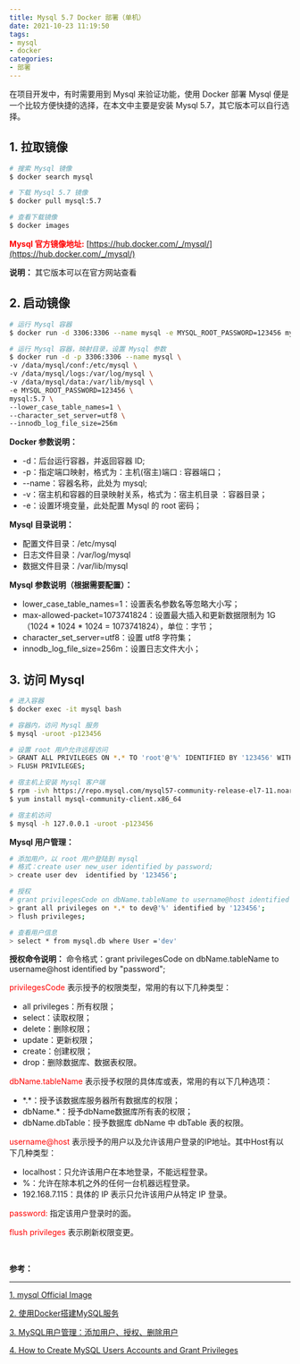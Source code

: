 ```yaml
---
title: Mysql 5.7 Docker 部署（单机）
date: 2021-10-23 11:19:50
tags:
- mysql
- docker
categories:
- 部署
---
```


在项目开发中，有时需要用到 Mysql 来验证功能，使用 Docker 部署 Mysql 便是一个比较方便快捷的选择，在本文中主要是安装 Mysql 5.7，其它版本可以自行选择。

<!-- more -->

## 1. 拉取镜像

```bash
# 搜索 Mysql 镜像
$ docker search mysql

# 下载 Mysql 5.7 镜像
$ docker pull mysql:5.7

# 查看下载镜像
$ docker images

```
<font color='red'>**Mysql 官方镜像地址:**</font>
[https://hub.docker.com/_/mysql/](https://hub.docker.com/_/mysql/)

**说明：**
其它版本可以在官方网站查看

## 2. 启动镜像

```bash
# 运行 Mysql 容器
$ docker run -d 3306:3306 --name mysql -e MYSQL_ROOT_PASSWORD=123456 mysql:5.7

# 运行 Mysql 容器，映射目录，设置 Mysql 参数
$ docker run -d -p 3306:3306 --name mysql \
-v /data/mysql/conf:/etc/mysql \
-v /data/mysql/logs:/var/log/mysql \
-v /data/mysql/data:/var/lib/mysql \
-e MYSQL_ROOT_PASSWORD=123456 \
mysql:5.7 \
--lower_case_table_names=1 \
--character_set_server=utf8 \
--innodb_log_file_size=256m

```

**Docker 参数说明：**
- -d：后台运行容器，并返回容器 ID;
- -p：指定端口映射，格式为：主机(宿主)端口 : 容器端口；
- --name：容器名称，此处为 mysql;
- -v：宿主机和容器的目录映射关系，格式为：宿主机目录 ：容器目录；
- -e：设置环境变量，此处配置 Mysql 的 root 密码；

**Mysql 目录说明：**
- 配置文件目录：/etc/mysql
- 日志文件目录：/var/log/mysql
- 数据文件目录：/var/lib/mysql

**Mysql 参数说明（根据需要配置）：**
- lower_case_table_names=1：设置表名参数名等忽略大小写；
- max-allowed-packet=1073741824：设置最大插入和更新数据限制为 1G（1024 * 1024 * 1024 = 1073741824），单位：字节；
- character_set_server=utf8：设置 utf8 字符集；
- innodb_log_file_size=256m：设置日志文件大小；

## 3. 访问 Mysql

```bash
# 进入容器
$ docker exec -it mysql bash

# 容器内，访问 Mysql 服务
$ mysql -uroot -p123456

# 设置 root 用户允许远程访问
> GRANT ALL PRIVILEGES ON *.* TO 'root'@'%' IDENTIFIED BY '123456' WITH GRANT OPTION;
> FLUSH PRIVILEGES;

# 宿主机上安装 Mysql 客户端
$ rpm -ivh https://repo.mysql.com/mysql57-community-release-el7-11.noarch.rpm
$ yum install mysql-community-client.x86_64

# 宿主机访问
$ mysql -h 127.0.0.1 -uroot -p123456

```

**Mysql 用户管理：**

```bash
# 添加用户，以 root 用户登陆到 mysql 
# 格式：create user new_user identified by password;
> create user dev  identified by '123456';

# 授权
# grant privilegesCode on dbName.tableName to username@host identified by "password";
> grant all privileges on *.* to dev@'%' identified by '123456';
> flush privileges;

# 查看用户信息
> select * from mysql.db where User ='dev'

```

**授权命令说明：**
命令格式：grant privilegesCode on dbName.tableName to username@host identified by "password";

<font color='red'>privilegesCode</font> 表示授予的权限类型，常用的有以下几种类型：
- all privileges：所有权限；
- select：读取权限；
- delete：删除权限；
- update：更新权限；
- create：创建权限；
- drop：删除数据库、数据表权限。

<font color='red'>dbName.tableName</font> 表示授予权限的具体库或表，常用的有以下几种选项：
- \*.\*：授予该数据库服务器所有数据库的权限；
- dbName.*：授予dbName数据库所有表的权限；
- dbName.dbTable：授予数据库 dbName 中 dbTable 表的权限。

<font color='red'>username@host</font> 表示授予的用户以及允许该用户登录的IP地址。其中Host有以下几种类型：

- localhost：只允许该用户在本地登录，不能远程登录。
- %：允许在除本机之外的任何一台机器远程登录。
- 192.168.7.115：具体的 IP 表示只允许该用户从特定 IP 登录。

<font color='red'>password:</font> 指定该用户登录时的面。

<font color='red'>flush privileges</font> 表示刷新权限变更。

</br>

**参考：**

----
[1]:https://hub.docker.com/_/mysql
[2]:https://www.cnblogs.com/sablier/p/11605606.html
[3]:https://www.cnblogs.com/chanshuyi/p/mysql_user_mng.html
[4]:https://linuxize.com/post/how-to-create-mysql-user-accounts-and-grant-privileges/


[1. mysql Official Image][1]

[2. 使用Docker搭建MySQL服务][2]

[3. MySQL用户管理：添加用户、授权、删除用户][3]

[4. How to Create MySQL Users Accounts and Grant Privileges][4]




